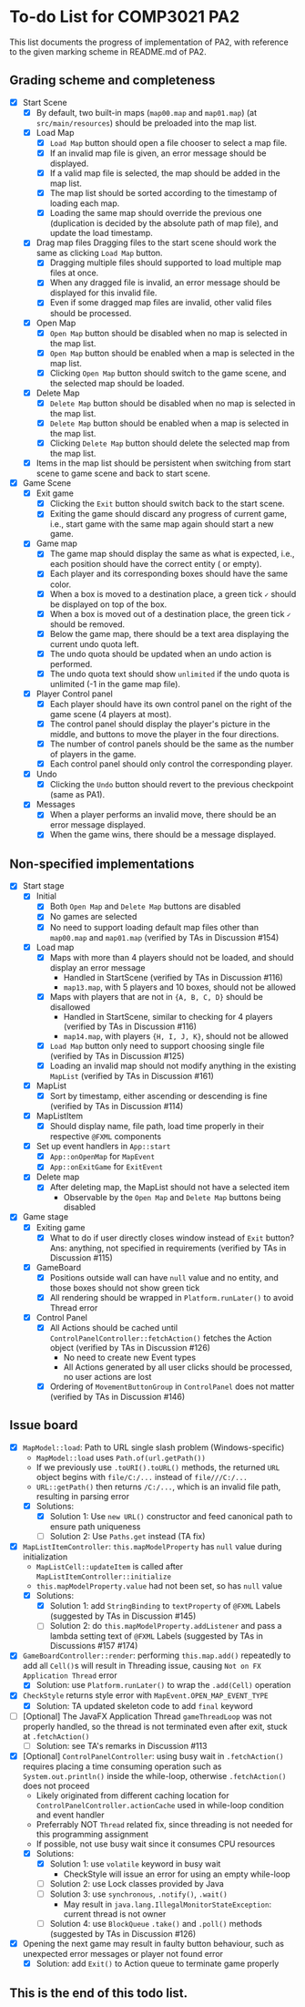 # To-do List for COMP3021 PA2

This list documents the progress of implementation of PA2, with reference to the given marking scheme in README.md of PA2.

## Grading scheme and completeness

- [x] Start Scene
  - [x] By default, two built-in maps (`map00.map` and `map01.map`) (at `src/main/resources`) should be preloaded into the map list.
  - [x] Load Map
    - [x] `Load Map` button should open a file chooser to select a map file.
    - [x] If an invalid map file is given, an error message should be displayed.
    - [x] If a valid map file is selected, the map should be added in the map list.
    - [x] The map list should be sorted according to the timestamp of loading each map.
    - [x] Loading the same map should override the previous one (duplication is decided by the absolute path of map file), and update the load timestamp.
  - [x] Drag map files
Dragging files to the start scene should work the same as clicking `Load Map` button.
    - [x] Dragging multiple files should supported to load multiple map files at once.
    - [x] When any dragged file is invalid, an error message should be displayed for this invalid file.
    - [x] Even if some dragged map files are invalid, other valid files should be processed.
  - [x] Open Map
    - [x] `Open Map` button should be disabled when no map is selected in the map list.
    - [x] `Open Map` button should be enabled when a map is selected in the map list.
    - [x] Clicking `Open Map` button should switch to the game scene, and the selected map should be loaded.
  - [x] Delete Map
    - [x] `Delete Map` button should be disabled when no map is selected in the map list.
    - [x] `Delete Map` button should be enabled when a map is selected in the map list.
    - [x] Clicking `Delete Map` button should delete the selected map from the map list.
  - [x] Items in the map list should be persistent when switching from start scene to game scene and back to start scene.
- [x] Game Scene
  - [x] Exit game
    - [x] Clicking the `Exit` button should switch back to the start scene.
    - [x] Exiting the game should discard any progress of current game, i.e., start game with the same map again should start a new game.
  - [x] Game map
    - [x] The game map should display the same as what is expected, i.e., each position should have the correct entity ( or empty).
    - [x] Each player and its corresponding boxes should have the same color.
    - [x] When a box is moved to a destination place, a green tick `✓` should be displayed on top of the box.
    - [x] When a box is moved out of a destination place, the green tick `✓` should be removed.
    - [x] Below the game map, there should be a text area displaying the current undo quota left.
    - [x] The undo quota should be updated when an undo action is performed.
    - [x] The undo quota text should show `unlimited` if the undo quota is unlimited (-1 in the game map file).
  - [x] Player Control panel
    - [x] Each player should have its own control panel on the right of the game scene (4 players at most).
    - [x] The control panel should display the player's picture in the middle, and buttons to move the player in the four directions.
    - [x] The number of control panels should be the same as the number of players in the game.
    - [x] Each control panel should only control the corresponding player.
  - [x] Undo
    - [x] Clicking the `Undo` button should revert to the previous checkpoint (same as PA1).
  - [x] Messages
    - [x] When a player performs an invalid move, there should be an error message displayed.
    - [x] When the game wins, there should be a message displayed.

## Non-specified implementations

- [x] Start stage
  - [x] Initial
    - [x] Both `Open Map` and `Delete Map` buttons are disabled
    - [x] No games are selected
    - [x] No need to support loading default map files other than `map00.map` and `map01.map` (verified by TAs in Discussion #154)
  - [x] Load map
    - [x] Maps with more than 4 players should not be loaded, and should display an error message
      - Handled in StartScene (verified by TAs in Discussion #116)
      - `map13.map`, with 5 players and 10 boxes, should not be allowed
    - [x] Maps with players that are not in `{A, B, C, D}` should be disallowed
      - Handled in StartScene, similar to checking for 4 players (verified by TAs in Discussion #116)
      - `map14.map`, with players `{H, I, J, K}`, should not be allowed
    - [x] `Load Map` button only need to support choosing single file (verified by TAs in Discussion #125)
    - [x] Loading an invalid map should not modify anything in the existing `MapList` (verified by TAs in Discussion #161)
  - [x] MapList
    - [x] Sort by timestamp, either ascending or descending is fine (verified by TAs in Discussion #114)
  - [x] MapListItem
    - [x] Should display name, file path, load time properly in their respective `@FXML` components
  - [x] Set up event handlers in `App::start`
    - [x] `App::onOpenMap` for `MapEvent`
    - [x] `App::onExitGame` for `ExitEvent`
  - [x] Delete map
    - [x] After deleting map, the MapList should not have a selected item
      - Observable by the `Open Map` and `Delete Map` buttons being disabled
- [x] Game stage
  - [x] Exiting game
    - [x] What to do if user directly closes window instead of `Exit` button? Ans: anything, not specified in requirements (verified by TAs in Discussion #115)
  - [x] GameBoard
    - [x] Positions outside wall can have `null` value and no entity, and those boxes should not show green tick
    - [x] All rendering should be wrapped in `Platform.runLater()` to avoid Thread error
  - [x] Control Panel
    - [x] All Actions should be cached until `ControlPanelController::fetchAction()` fetches the Action object (verified by TAs in Discussion #126)
      - No need to create new Event types
      - All Actions generated by all user clicks should be processed, no user actions are lost
    - [x] Ordering of `MovementButtonGroup` in `ControlPanel` does not matter (verified by TAs in Discussion #146)

## Issue board

- [x] `MapModel::load`: Path to URL single slash problem (Windows-specific)
  - `MapModel::load` uses `Path.of(url.getPath())`
  - If we previously use `.toURI().toURL()` methods, the returned `URL` object begins with `file/C:/...` instead of `file///C:/...`
  - `URL::getPath()` then returns `/C:/...`, which is an invalid file path, resulting in parsing error
  - [x] Solutions:
    - [x] Solution 1: Use `new URL()` constructor and feed canonical path to ensure path uniqueness
    - [ ] Solution 2: Use `Paths.get` instead (TA fix)
- [x] `MapListItemController`: `this.mapModelProperty` has `null` value during initialization
  - `MapListCell::updateItem` is called after `MapListItemController::initialize`
  - `this.mapModelProperty.value` had not been set, so has `null` value
  - [x] Solutions:
    - [x] Solution 1: add `StringBinding` to `textProperty` of `@FXML` Labels (suggested by TAs in Discussion #145)
    - [ ] Solution 2: do `this.mapModelProperty.addListener` and pass a lambda setting text of `@FXML` Labels (suggested by TAs in Discussions #157 #174)
- [x] `GameBoardController::render`: performing `this.map.add()` repeatedly to add all `Cell()`s will result in Threading issue, causing `Not on FX Application Thread` error
  - [x] Solution: use `Platform.runLater()` to wrap the `.add(Cell)` operation
- [x] `CheckStyle` returns style error with `MapEvent.OPEN_MAP_EVENT_TYPE`
  - [x] Solution: TA updated skeleton code to add `final` keyword
- [ ] [Optional] The JavaFX Application Thread `gameThreadLoop` was not properly handled, so the thread is not terminated even after exit, stuck at `.fetchAction()`
  - [ ] Solution: see TA's remarks in Discussion #113
- [x] [Optional] `ControlPanelController`: using busy wait in `.fetchAction()` requires placing a time consuming operation such as `System.out.println()` inside the while-loop, otherwise `.fetchAction()` does not proceed
  - Likely originated from different caching location for `ControlPanelController.actionCache` used in while-loop condition and event handler
  - Preferrably NOT `Thread` related fix, since threading is not needed for this programming assignment
  - If possible, not use busy wait since it consumes CPU resources
  - [x] Solutions:
    - [x] Solution 1: use `volatile` keyword in busy wait
      - CheckStyle will issue an error for using an empty while-loop
    - [ ] Solution 2: use Lock classes provided by Java
    - [ ] Solution 3: use `synchronous`, `.notify()`, `.wait()`
      - May result in `java.lang.IllegalMonitorStateException`: current thread is not owner
    - [ ] Solution 4: use `BlockQueue` `.take()` and `.poll()` methods (suggested by TAs in Discussion #126)
- [x] Opening the next game may result in faulty button behaviour, such as unexpected error messages or player not found error
  - [x] Solution: add `Exit()` to Action queue to terminate game properly

## This is the end of this todo list.
